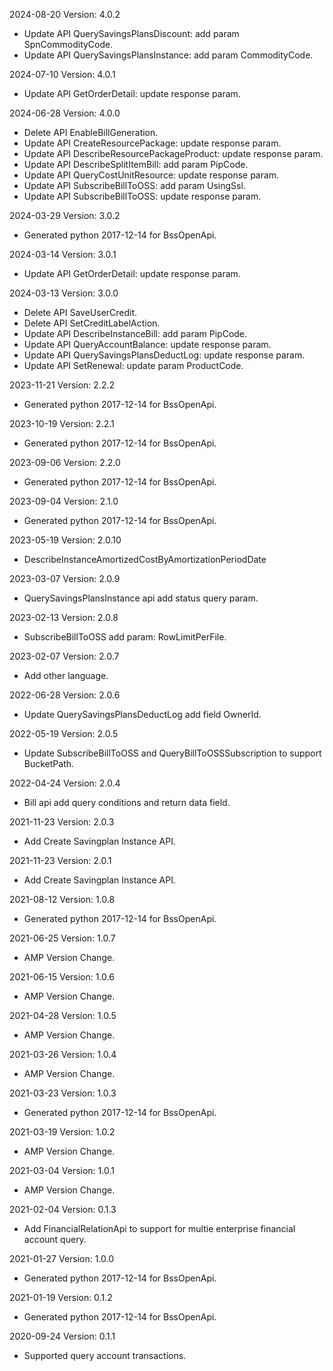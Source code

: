 2024-08-20 Version: 4.0.2
- Update API QuerySavingsPlansDiscount: add param SpnCommodityCode.
- Update API QuerySavingsPlansInstance: add param CommodityCode.


2024-07-10 Version: 4.0.1
- Update API GetOrderDetail: update response param.


2024-06-28 Version: 4.0.0
- Delete API EnableBillGeneration.
- Update API CreateResourcePackage: update response param.
- Update API DescribeResourcePackageProduct: update response param.
- Update API DescribeSplitItemBill: add param PipCode.
- Update API QueryCostUnitResource: update response param.
- Update API SubscribeBillToOSS: add param UsingSsl.
- Update API SubscribeBillToOSS: update response param.


2024-03-29 Version: 3.0.2
- Generated python 2017-12-14 for BssOpenApi.

2024-03-14 Version: 3.0.1
- Update API GetOrderDetail: update response param.


2024-03-13 Version: 3.0.0
- Delete API SaveUserCredit.
- Delete API SetCreditLabelAction.
- Update API DescribeInstanceBill: add param PipCode.
- Update API QueryAccountBalance: update response param.
- Update API QuerySavingsPlansDeductLog: update response param.
- Update API SetRenewal: update param ProductCode.


2023-11-21 Version: 2.2.2
- Generated python 2017-12-14 for BssOpenApi.

2023-10-19 Version: 2.2.1
- Generated python 2017-12-14 for BssOpenApi.

2023-09-06 Version: 2.2.0
- Generated python 2017-12-14 for BssOpenApi.

2023-09-04 Version: 2.1.0
- Generated python 2017-12-14 for BssOpenApi.

2023-05-19 Version: 2.0.10
- DescribeInstanceAmortizedCostByAmortizationPeriodDate

2023-03-07 Version: 2.0.9
- QuerySavingsPlansInstance api add status query param. 


2023-02-13 Version: 2.0.8
- SubscribeBillToOSS add param: RowLimitPerFile. 

2023-02-07 Version: 2.0.7
- Add other language.

2022-06-28 Version: 2.0.6
- Update QuerySavingsPlansDeductLog add field OwnerId.

2022-05-19 Version: 2.0.5
- Update SubscribeBillToOSS and QueryBillToOSSSubscription to support BucketPath.

2022-04-24 Version: 2.0.4
- Bill api add query conditions and return data field.

2021-11-23 Version: 2.0.3
- Add Create Savingplan Instance API.

2021-11-23 Version: 2.0.1
- Add Create Savingplan Instance API.

2021-08-12 Version: 1.0.8
- Generated python 2017-12-14 for BssOpenApi.

2021-06-25 Version: 1.0.7
- AMP Version Change.

2021-06-15 Version: 1.0.6
- AMP Version Change.

2021-04-28 Version: 1.0.5
- AMP Version Change.

2021-03-26 Version: 1.0.4
- AMP Version Change.

2021-03-23 Version: 1.0.3
- Generated python 2017-12-14 for BssOpenApi.

2021-03-19 Version: 1.0.2
- AMP Version Change.

2021-03-04 Version: 1.0.1
- AMP Version Change.

2021-02-04 Version: 0.1.3
- Add FinancialRelationApi to support for multie enterprise financial account query.

2021-01-27 Version: 1.0.0
- Generated python 2017-12-14 for BssOpenApi.

2021-01-19 Version: 0.1.2
- Generated python 2017-12-14 for BssOpenApi.

2020-09-24 Version: 0.1.1
- Supported query account transactions.

